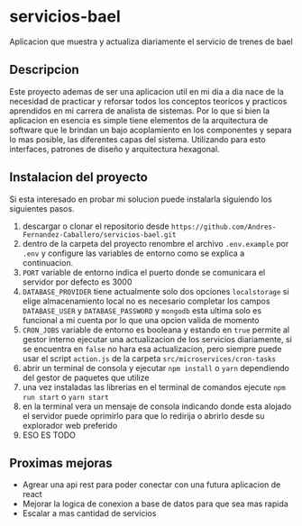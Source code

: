 # servicios-bael
Aplicacion que muestra y actualiza diariamente el servicio de trenes de bael

## Descripcion
Este proyecto ademas de ser una aplicacion util en mi dia a dia nace de la necesidad de practicar y reforsar todos los conceptos teoricos y practicos aprendidos en mi carrera de analista de sistemas.
Por lo que si bien la aplicacion en esencia es simple tiene elementos de la arquitectura de software que le brindan un bajo acoplamiento en los componentes y separa lo mas posible, las diferentes capas del sistema.
Utilizando para esto interfaces, patrones de diseño y arquitectura hexagonal.

## Instalacion del proyecto
Si esta interesado en probar mi solucion puede instalarla siguiendo los siguientes pasos.
1. descargar o clonar el repositorio desde `https://github.com/Andres-Fernandez-Caballero/servicios-bael.git`
2. dentro de la carpeta del proyecto renombre el archivo `.env.example` por `.env`  y configure las variables de entorno como se explica a continuacion.
3. `PORT` variable de entorno indica el puerto donde se comunicara el servidor por defecto es 3000
4. `DATABASE_PROVIDER` tiene actualmente solo dos opciones `localstorage` si elige almacenamiento local no es necesario completar los campos `DATABASE_USER` y `DATABASE_PASSWORD` y `mongodb` esta ultima solo es funcional a mi cuenta por lo que una opcion valida de momento
5. `CRON_JOBS` variable de entorno es booleana y estando en `true` permite al gestor interno ejecutar una actualizacion de los servicios diariamente, si se encuentra en `false` no hara esa actualizacion, pero siempre puede usar el script `action.js` de la carpeta `src/microservices/cron-tasks` 
6. abrir un terminal de consola y ejecutar `npm install` o `yarn` dependiendo del gestor de paquetes que utilize
7. una vez instaladas las librerias en el terminal de comandos ejecute `npm run start` o `yarn start`
8. en la terminal vera un mensaje de consola indicando donde esta alojado el servidor puede oprimirlo para que lo redirija o abrirlo desde su explorador web preferido
9. ESO ES TODO 

## Proximas mejoras
* Agrear una api rest para poder conectar con una futura aplicacion de react
* Mejorar la logica de conexion a base de datos para que sea mas rapida
* Escalar a mas cantidad de servicios

